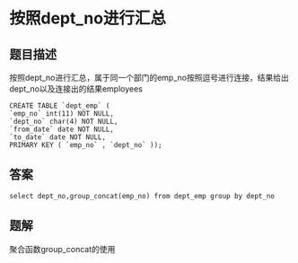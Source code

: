 <!--
 * @Author: your name
 * @Date: 2020-09-21 17:24:24
 * @LastEditTime: 2020-09-29 10:35:01
 * @LastEditors: Please set LastEditors
 * @Description: In User Settings Edit
 * @FilePath: \database-sql-combat\53. 按照dept_no进行汇总.md
-->

# 按照dept_no进行汇总

## 题目描述

按照dept_no进行汇总，属于同一个部门的emp_no按照逗号进行连接，结果给出dept_no以及连接出的结果employees

``` mysql
CREATE TABLE `dept_emp` (
`emp_no` int(11) NOT NULL,
`dept_no` char(4) NOT NULL,
`from_date` date NOT NULL,
`to_date` date NOT NULL,
PRIMARY KEY ( `emp_no` , `dept_no` ));
```

## 答案

``` mysql
select dept_no,group_concat(emp_no) from dept_emp group by dept_no
```

## 题解

聚合函数group_concat的使用
